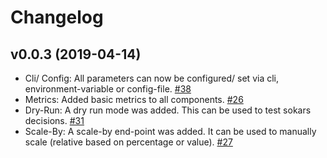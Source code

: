 # Changelog

## v0.0.3 (2019-04-14)

* Cli/ Config: All parameters can now be configured/ set via cli, environment-variable or config-file. [#38](https://github.com/ThomasObenaus/sokar/issues/38)
* Metrics: Added basic metrics to all components. [#26](https://github.com/ThomasObenaus/sokar/issues/26)
* Dry-Run: A dry run mode was added. This can be used to test sokars decisions. [#31](https://github.com/ThomasObenaus/sokar/issues/31)
* Scale-By: A scale-by end-point was added. It can be used to manually scale (relative based on percentage or value). [#27](https://github.com/ThomasObenaus/sokar/issues/27)